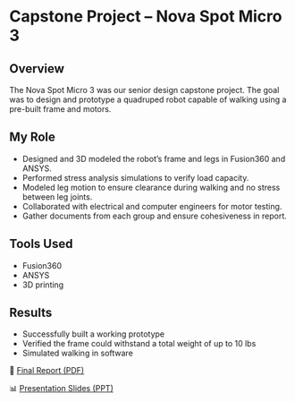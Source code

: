 # Capstone Project – Nova Spot Micro 3

## Overview
The Nova Spot Micro 3 was our senior design capstone project. The goal was to design and prototype a quadruped robot capable of walking using a pre-built frame and motors.

## My Role
- Designed and 3D modeled the robot’s frame and legs in Fusion360 and ANSYS.  
- Performed stress analysis simulations to verify load capacity.
- Modeled leg motion to ensure clearance during walking and no stress between leg joints.  
- Collaborated with electrical and computer engineers for motor testing.
- Gather documents from each group and ensure cohesiveness in report.  

## Tools Used
- Fusion360  
- ANSYS   
- 3D printing  

## Results
- Successfully built a working prototype
- Verified the frame could withstand a total weight of up to 10 lbs 
- Simulated walking in software

📄 [Final Report (PDF)](https://github.com/user-attachments/files/22549265/Final.Report.pdf)

📊 [Presentation Slides (PPT)](https://docs.google.com/presentation/d/1IdZfZeLV0K9Kxx9CyLxk7PHI92A-8LUg/edit?usp=sharing&ouid=114097951442554774902&rtpof=true&sd=true)

